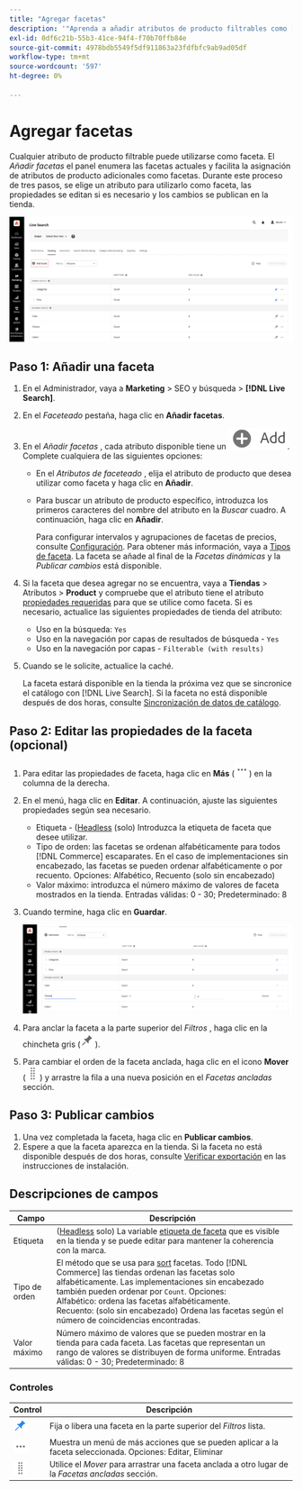 ```yaml
---
title: "Agregar facetas"
description: '"Aprenda a añadir atributos de producto filtrables como [!DNL Live Search] facetas".'
exl-id: 0df6c21b-55b3-41ce-94f4-f70b70ffb84e
source-git-commit: 4978bdb5549f5df911863a23fdfbfc9ab9ad05df
workflow-type: tm+mt
source-wordcount: '597'
ht-degree: 0%

---
```


# Agregar facetas

Cualquier atributo de producto filtrable puede utilizarse como faceta. El *Añadir facetas* el panel enumera las facetas actuales y facilita la asignación de atributos de producto adicionales como facetas. Durante este proceso de tres pasos, se elige un atributo para utilizarlo como faceta, las propiedades se editan si es necesario y los cambios se publican en la tienda.

![Agregar facetas](assets/facets-add.png)

## Paso 1: Añadir una faceta

1. En el Administrador, vaya a **Marketing** > SEO y búsqueda > **[!DNL Live Search]**.
1. En el *Faceteado* pestaña, haga clic en **Añadir facetas**.
1. En el *Añadir facetas* , cada atributo disponible tiene un ![Botón Añadir](assets/btn-add.png). Complete cualquiera de las siguientes opciones:

   * En el *Atributos de faceteado* , elija el atributo de producto que desea utilizar como faceta y haga clic en **Añadir**.
   * Para buscar un atributo de producto específico, introduzca los primeros caracteres del nombre del atributo en la *Buscar* cuadro. A continuación, haga clic en **Añadir**.

     Para configurar intervalos y agrupaciones de facetas de precios, consulte [Configuración](settings.md). Para obtener más información, vaya a [Tipos de faceta](facets-type.md).
La faceta se añade al final de la *Facetas dinámicas* y la *Publicar cambios* está disponible.

1. Si la faceta que desea agregar no se encuentra, vaya a **Tiendas** > Atributos > **Product** y compruebe que el atributo tiene el atributo [propiedades requeridas](facets.md) para que se utilice como faceta. Si es necesario, actualice las siguientes propiedades de tienda del atributo:

   * Uso en la búsqueda: `Yes`
   * Uso en la navegación por capas de resultados de búsqueda - `Yes`
   * Uso en la navegación por capas - `Filterable (with results)`

1. Cuando se le solicite, actualice la caché.

   La faceta estará disponible en la tienda la próxima vez que se sincronice el catálogo con [!DNL Live Search]. Si la faceta no está disponible después de dos horas, consulte [Sincronización de datos de catálogo](install.md#synchronize-catalog-data).

## Paso 2: Editar las propiedades de la faceta (opcional)

1. Para editar las propiedades de faceta, haga clic en **Más** (![Selector de más](assets/btn-more.png)) en la columna de la derecha.
1. En el menú, haga clic en **Editar**. A continuación, ajuste las siguientes propiedades según sea necesario.

   * Etiqueta - ([Headless](facets-type.md) (solo) Introduzca la etiqueta de faceta que desee utilizar.
   * Tipo de orden: las facetas se ordenan alfabéticamente para todos [!DNL Commerce] escaparates. En el caso de implementaciones sin encabezado, las facetas se pueden ordenar alfabéticamente o por recuento. Opciones: Alfabético, Recuento (solo sin encabezado)
   * Valor máximo: introduzca el número máximo de valores de faceta mostrados en la tienda. Entradas válidas: 0 - 30; Predeterminado: 8

1. Cuando termine, haga clic en **Guardar**.

   ![Editar facetas](assets/facet-edit.png)

1. Para anclar la faceta a la parte superior del *Filtros* , haga clic en la chincheta gris (![Anclar selector](assets/btn-pin-gray.png)).
1. Para cambiar el orden de la faceta anclada, haga clic en el icono **Mover** (![Selector de movimiento](assets/btn-move.png)) y arrastre la fila a una nueva posición en el *Facetas ancladas* sección.

## Paso 3: Publicar cambios

1. Una vez completada la faceta, haga clic en **Publicar cambios**.
1. Espere a que la faceta aparezca en la tienda.
Si la faceta no está disponible después de dos horas, consulte [Verificar exportación](install.md#synchronize-catalog-data) en las instrucciones de instalación.

## Descripciones de campos

| Campo | Descripción |
|--- |--- |
| Etiqueta | ([Headless](facets-type.md) solo) La variable [etiqueta de faceta](facets-type.md) que es visible en la tienda y se puede editar para mantener la coherencia con la marca. |
| Tipo de orden | El método que se usa para [sort](facets-type.md) facetas. Todo [!DNL Commerce] las tiendas ordenan las facetas solo alfabéticamente. Las implementaciones sin encabezado también pueden ordenar por `Count`. Opciones:<br />Alfabético: ordena las facetas alfabéticamente.<br />Recuento: (solo sin encabezado) Ordena las facetas según el número de coincidencias encontradas. |
| Valor máximo | Número máximo de valores que se pueden mostrar en la tienda para cada faceta. Las facetas que representan un rango de valores se distribuyen de forma uniforme. Entradas válidas: 0 - 30; Predeterminado: 8 |

### Controles

| Control | Descripción |
|--- |--- |
| ![Anclar selector](assets/btn-pin-blue.png) | Fija o libera una faceta en la parte superior del *Filtros* lista. |
| ![Selector de más](assets/btn-more.png) | Muestra un menú de más acciones que se pueden aplicar a la faceta seleccionada. Opciones: Editar, Eliminar |
| ![Selector de movimiento](assets/btn-move.png) | Utilice el *Mover* para arrastrar una faceta anclada a otro lugar de la *Facetas ancladas* sección. |
